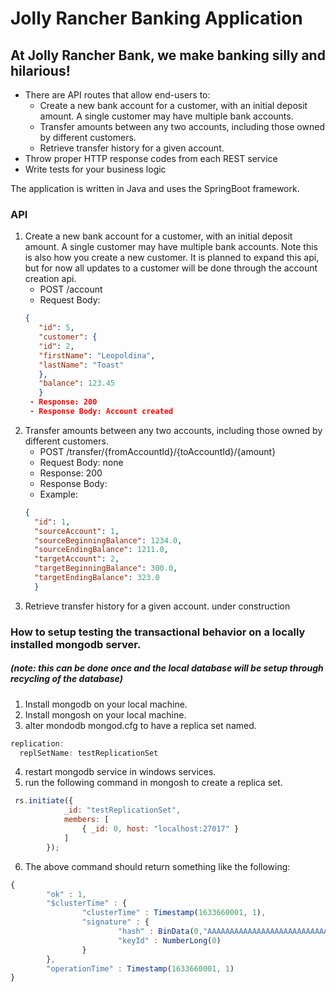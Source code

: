 # Jolly Rancher Banking Application
## At Jolly Rancher Bank, we make banking silly and hilarious!
- There are API routes that allow end-users to:
    - Create a new bank account for a customer, with an initial deposit amount. A
      single customer may have multiple bank accounts.
    - Transfer amounts between any two accounts, including those owned by
      different customers.
    - Retrieve transfer history for a given account.
- Throw proper HTTP response codes from each REST service
- Write tests for your business logic

The application is written in Java and uses the SpringBoot framework.

### API
1. Create a new bank account for a customer, with an initial deposit amount. A
      single customer may have multiple bank accounts.  Note this is also how you create a new customer.
        It is planned to expand this api, but for now all updates to a customer 
        will be done through the account creation api.
    - POST /account
    - Request Body: 
   ```json
   {
      "id": 5,
      "customer": {
      "id": 2,
      "firstName": "Leopoldina",
      "lastName": "Toast"
      },
      "balance": 123.45
      }
    - Response: 200
    - Response Body: Account created
2. Transfer amounts between any two accounts, including those owned by
      different customers.
   - POST /transfer/{fromAccountId}/{toAccountId}/{amount}
   - Request Body: none
   - Response: 200
   - Response Body: 
   - Example:
   ```json
   {
     "id": 1,
     "sourceAccount": 1,
     "sourceBeginningBalance": 1234.0,
     "sourceEndingBalance": 1211.0,
     "targetAccount": 2,
     "targetBeginningBalance": 300.0,
     "targetEndingBalance": 323.0
     }
3. Retrieve transfer history for a given account.
   under construction




### How to setup testing the transactional behavior on a locally installed mongodb server.
##### (note:  this can be done once and the local database will be setup through recycling of the database) 
1. Install mongodb on your local machine.
2. Install mongosh on your local machine.
3. alter mondodb mongod.cfg to have a replica set named.
```javascript
replication:
  replSetName: testReplicationSet
```
4. restart mongodb service in windows services.
5. run the following command in mongosh to create a replica set.
```javascript
 rs.initiate({ 
            _id: "testReplicationSet", 
            members: [ 
                { _id: 0, host: "localhost:27017" } 
            ] 
        }); 
```
6. The above command should return something like the following:
```javascript
{
        "ok" : 1,
        "$clusterTime" : {
                "clusterTime" : Timestamp(1633660001, 1),
                "signature" : {
                        "hash" : BinData(0,"AAAAAAAAAAAAAAAAAAAAAAAAAAA="),
                        "keyId" : NumberLong(0)
                }
        },
        "operationTime" : Timestamp(1633660001, 1)
}
```